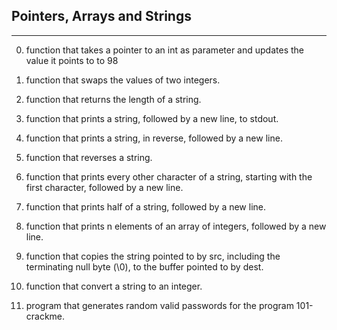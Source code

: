 ## Pointers, Arrays and Strings
____

0. function that takes a pointer to an int as parameter and updates the value it points to to 98

1. function that swaps the values of two integers.

2. function that returns the length of a string.

3. function that prints a string, followed by a new line, to stdout.

4. function that prints a string, in reverse, followed by a new line.

5. function that reverses a string.

6. function that prints every other character of a string, starting with the first character, followed by a new line.

7. function that prints half of a string, followed by a new line.

8. function that prints n elements of an array of integers, followed by a new line.

9. function that copies the string pointed to by src, including the terminating null byte (\0), to the buffer pointed to by dest.

10. function that convert a string to an integer.

11. program that generates random valid passwords for the program 101-crackme.
